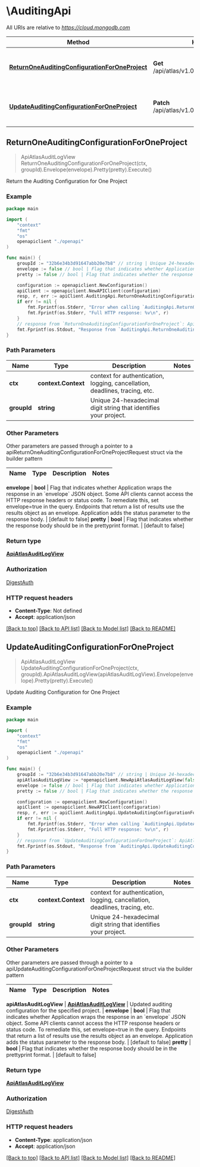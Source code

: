 # \AuditingApi

All URIs are relative to *https://cloud.mongodb.com*

Method | HTTP request | Description
------------- | ------------- | -------------
[**ReturnOneAuditingConfigurationForOneProject**](AuditingApi.md#ReturnOneAuditingConfigurationForOneProject) | **Get** /api/atlas/v1.0/groups/{groupId}/auditLog | Return the Auditing Configuration for One Project
[**UpdateAuditingConfigurationForOneProject**](AuditingApi.md#UpdateAuditingConfigurationForOneProject) | **Patch** /api/atlas/v1.0/groups/{groupId}/auditLog | Update Auditing Configuration for One Project



## ReturnOneAuditingConfigurationForOneProject

> ApiAtlasAuditLogView ReturnOneAuditingConfigurationForOneProject(ctx, groupId).Envelope(envelope).Pretty(pretty).Execute()

Return the Auditing Configuration for One Project



### Example

```go
package main

import (
    "context"
    "fmt"
    "os"
    openapiclient "./openapi"
)

func main() {
    groupId := "32b6e34b3d91647abb20e7b8" // string | Unique 24-hexadecimal digit string that identifies your project.
    envelope := false // bool | Flag that indicates whether Application wraps the response in an `envelope` JSON object. Some API clients cannot access the HTTP response headers or status code. To remediate this, set envelope=true in the query. Endpoints that return a list of results use the results object as an envelope. Application adds the status parameter to the response body. (optional) (default to false)
    pretty := false // bool | Flag that indicates whether the response body should be in the prettyprint format. (optional) (default to false)

    configuration := openapiclient.NewConfiguration()
    apiClient := openapiclient.NewAPIClient(configuration)
    resp, r, err := apiClient.AuditingApi.ReturnOneAuditingConfigurationForOneProject(context.Background(), groupId).Envelope(envelope).Pretty(pretty).Execute()
    if err != nil {
        fmt.Fprintf(os.Stderr, "Error when calling `AuditingApi.ReturnOneAuditingConfigurationForOneProject``: %v\n", err)
        fmt.Fprintf(os.Stderr, "Full HTTP response: %v\n", r)
    }
    // response from `ReturnOneAuditingConfigurationForOneProject`: ApiAtlasAuditLogView
    fmt.Fprintf(os.Stdout, "Response from `AuditingApi.ReturnOneAuditingConfigurationForOneProject`: %v\n", resp)
}
```

### Path Parameters


Name | Type | Description  | Notes
------------- | ------------- | ------------- | -------------
**ctx** | **context.Context** | context for authentication, logging, cancellation, deadlines, tracing, etc.
**groupId** | **string** | Unique 24-hexadecimal digit string that identifies your project. | 

### Other Parameters

Other parameters are passed through a pointer to a apiReturnOneAuditingConfigurationForOneProjectRequest struct via the builder pattern


Name | Type | Description  | Notes
------------- | ------------- | ------------- | -------------

 **envelope** | **bool** | Flag that indicates whether Application wraps the response in an &#x60;envelope&#x60; JSON object. Some API clients cannot access the HTTP response headers or status code. To remediate this, set envelope&#x3D;true in the query. Endpoints that return a list of results use the results object as an envelope. Application adds the status parameter to the response body. | [default to false]
 **pretty** | **bool** | Flag that indicates whether the response body should be in the prettyprint format. | [default to false]

### Return type

[**ApiAtlasAuditLogView**](ApiAtlasAuditLogView.md)

### Authorization

[DigestAuth](../README.md#DigestAuth)

### HTTP request headers

- **Content-Type**: Not defined
- **Accept**: application/json

[[Back to top]](#) [[Back to API list]](../README.md#documentation-for-api-endpoints)
[[Back to Model list]](../README.md#documentation-for-models)
[[Back to README]](../README.md)


## UpdateAuditingConfigurationForOneProject

> ApiAtlasAuditLogView UpdateAuditingConfigurationForOneProject(ctx, groupId).ApiAtlasAuditLogView(apiAtlasAuditLogView).Envelope(envelope).Pretty(pretty).Execute()

Update Auditing Configuration for One Project



### Example

```go
package main

import (
    "context"
    "fmt"
    "os"
    openapiclient "./openapi"
)

func main() {
    groupId := "32b6e34b3d91647abb20e7b8" // string | Unique 24-hexadecimal digit string that identifies your project.
    apiAtlasAuditLogView := *openapiclient.NewApiAtlasAuditLogView(false, "AuditFilter_example", false) // ApiAtlasAuditLogView | Updated auditing configuration for the specified project.
    envelope := false // bool | Flag that indicates whether Application wraps the response in an `envelope` JSON object. Some API clients cannot access the HTTP response headers or status code. To remediate this, set envelope=true in the query. Endpoints that return a list of results use the results object as an envelope. Application adds the status parameter to the response body. (optional) (default to false)
    pretty := false // bool | Flag that indicates whether the response body should be in the prettyprint format. (optional) (default to false)

    configuration := openapiclient.NewConfiguration()
    apiClient := openapiclient.NewAPIClient(configuration)
    resp, r, err := apiClient.AuditingApi.UpdateAuditingConfigurationForOneProject(context.Background(), groupId).ApiAtlasAuditLogView(apiAtlasAuditLogView).Envelope(envelope).Pretty(pretty).Execute()
    if err != nil {
        fmt.Fprintf(os.Stderr, "Error when calling `AuditingApi.UpdateAuditingConfigurationForOneProject``: %v\n", err)
        fmt.Fprintf(os.Stderr, "Full HTTP response: %v\n", r)
    }
    // response from `UpdateAuditingConfigurationForOneProject`: ApiAtlasAuditLogView
    fmt.Fprintf(os.Stdout, "Response from `AuditingApi.UpdateAuditingConfigurationForOneProject`: %v\n", resp)
}
```

### Path Parameters


Name | Type | Description  | Notes
------------- | ------------- | ------------- | -------------
**ctx** | **context.Context** | context for authentication, logging, cancellation, deadlines, tracing, etc.
**groupId** | **string** | Unique 24-hexadecimal digit string that identifies your project. | 

### Other Parameters

Other parameters are passed through a pointer to a apiUpdateAuditingConfigurationForOneProjectRequest struct via the builder pattern


Name | Type | Description  | Notes
------------- | ------------- | ------------- | -------------

 **apiAtlasAuditLogView** | [**ApiAtlasAuditLogView**](ApiAtlasAuditLogView.md) | Updated auditing configuration for the specified project. | 
 **envelope** | **bool** | Flag that indicates whether Application wraps the response in an &#x60;envelope&#x60; JSON object. Some API clients cannot access the HTTP response headers or status code. To remediate this, set envelope&#x3D;true in the query. Endpoints that return a list of results use the results object as an envelope. Application adds the status parameter to the response body. | [default to false]
 **pretty** | **bool** | Flag that indicates whether the response body should be in the prettyprint format. | [default to false]

### Return type

[**ApiAtlasAuditLogView**](ApiAtlasAuditLogView.md)

### Authorization

[DigestAuth](../README.md#DigestAuth)

### HTTP request headers

- **Content-Type**: application/json
- **Accept**: application/json

[[Back to top]](#) [[Back to API list]](../README.md#documentation-for-api-endpoints)
[[Back to Model list]](../README.md#documentation-for-models)
[[Back to README]](../README.md)

